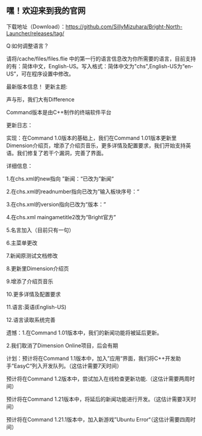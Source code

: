 ## 嘿！欢迎来到我的官网
下载地址（Download）：https://github.com/SillyMizuhara/Bright-North-Launcher/releases/tag/

Q:如何调整语言？

请将/cache/files/files.flie 中的第一行的语言信息改为你所需要的语言，目前支持的有：简体中文，English-US。写入格式：简体中文为"chs",English-US为“en-US”，可在程序设置中修改。

最新版本信息！
更新主题:

声与形，我们大有Difference

Command版本是由C++制作的终端软件平台

更新日志：

实现：在Command 1.0版本的基础上，我们在Command 1.01版本更新里Dimension介绍页，增添了介绍页音乐，更多详情及配置要求，我们开始支持英语。我们修复了若干个漏洞，完善了界面。

详细信息：

1.在chs.xml的new指向 ”新闻：“已改为”新闻“

2.在chs.xml的readnumber指向已改为”输入板块序号：“

3.在chs.xml的version指向已改为“版本：”

4.在chs.xml maingametitle2改为“Bright官方”

5.名言加入（目前只有一句）

6.主菜单更改

7.新闻原测试文档修改

8.更新里Dimension介绍页

9.增添了介绍页音乐

10.更多详情及配置要求

11.语言:英语(English-US)

12.语言读取系统完善

遗憾：1.在Command 1.01版本中，我们的新闻功能将被延后更新。

  2.我们取消了Dimension Online项目，后会有期
          
计划：预计将在Command 1.1版本中，加入”应用“界面，我们将C++开发助手”EasyC“列入开发队列。（这估计需要7天时间）

  预计将在Command 1.2版本中，尝试加入在线检查更新功能.（这估计需要两周时间）
          
  预计将在Command 1.21版本中，将延后的新闻功能进行开发。（这估计需要3天时间）
          
  预计将在Command 1.21.1版本中，加入新游戏”Ubuntu Error“（这估计需要四周时间）
          
